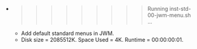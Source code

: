 * >>>>>>>>> Running inst-std-00-jwm-menu.sh ...
  * Add default standard menus in JWM.
  * Disk size = 2085512K. Space Used = 4K. Runtime = 00:00:00:01.
